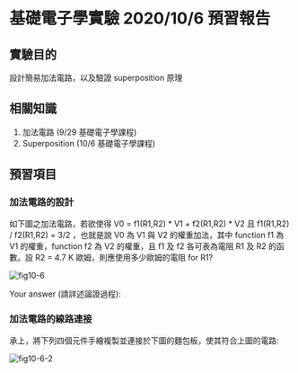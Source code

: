 # 基礎電子學實驗 2020/10/6  預習報告

## 實驗目的

設計簡易加法電路，以及驗證 superposition 原理

## 相關知識

1. 加法電路 (9/29 基礎電子學課程)
2. Superposition (10/6 基礎電子學課程)

## 預習項目

### 加法電路的設計

如下圖之加法電路，若欲使得 V0 = f1(R1,R2) * V1 + f2(R1,R2) * V2 且 f1(R1,R2) / f2(R1,R2) = 3/2 ，也就是說 V0 為 V1 與 V2 的權重加法，其中 function f1 為 V1 的權重，function f2 為 V2 的權重，且 f1 及 f2 各可表為電阻 R1 及 R2 的函數。設 R2 = 4.7 K 歐姆，則應使用多少歐姆的電阻 for R1?

![fig10-6](C:\Users\User\iCloudDrive\Courses\CSU0008\fig10-6.png)

Your answer (請詳述論證過程): 













### 加法電路的線路連接

承上，將下列四個元件手繪複製並連接於下圖的麵包板，使其符合上圖的電路:

![fig10-6-2](C:\Users\User\iCloudDrive\Courses\CSU0008\fig10-6-2.png)

 
